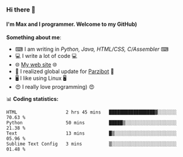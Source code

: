 ### Hi there 👋
#### I'm Max and I programmer. Welcome to my GitHub)

**Something about me**:
- ⌨ I am writing in _Python, Java, HTML/CSS, C/Assembler_ ⌨
- 💻 I write a lot of code 💻
- 🌐 [My web site](https://merive.herokuapp.com/) 🌐
- 💾 I realized global update for [Parzibot](https://github.com/merive/Parzibot) 💾
- 🖥️ I like using Linux 🖥️
- 😍 I really love programming) 😍

📊 **Coding statistics:**
<!--START_SECTION:waka-->
```text
HTML                  2 hrs 45 mins   █████████████████▓░░░░░░░   70.63 % 
Python                50 mins         █████▒░░░░░░░░░░░░░░░░░░░   21.38 % 
Text                  13 mins         █▒░░░░░░░░░░░░░░░░░░░░░░░   05.96 % 
Sublime Text Config   3 mins          ▒░░░░░░░░░░░░░░░░░░░░░░░░   01.48 % 
```
<!--END_SECTION:waka-->
